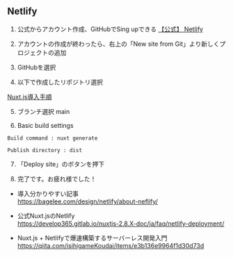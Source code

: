 ## Netlify

1. 公式からアカウント作成、GitHubでSing upできる
[【公式】 Netlify](https://www.netlify.com/)

2. アカウントの作成が終わったら、右上の「New site from Git」より新しくプロジェクトの追加

3. GitHubを選択

4. 以下で作成したリポジトリ選択

[Nuxt.js導入手順](<./2022/nvm.md>)

5. ブランチ選択 main

6. Basic build settings

```
Build command : nuxt generate

Publish directory : dist

```

7. 「Deploy site」のボタンを押下

8. 完了です。お疲れ様でした！

* 導入分かりやすい記事  
https://bagelee.com/design/netlify/about-neflify/

* 公式Nuxt.jsのNetlify  
https://develop365.gitlab.io/nuxtjs-2.8.X-doc/ja/faq/netlify-deployment/  

* Nuxt.js + Netlifyで爆速構築するサーバーレス開発入門  
https://qiita.com/isihigameKoudai/items/e3b136e9964f1d30d73d